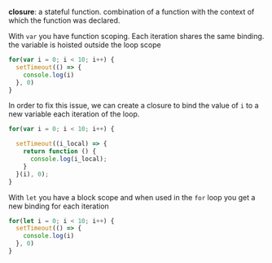 __closure__: a stateful function. combination of a function with the context of which the function was declared.

With `var` you have function scoping. Each iteration shares the same binding. the variable is hoisted outside the loop scope
```js
for(var i = 0; i < 10; i++) {
  setTimeout(() => {
    console.log(i)
  }, 0)
}
```

In order to fix this issue, we can create a closure to bind the value of `i` to a new variable each iteration of the loop.
```js
for(var i = 0; i < 10; i++) {

  setTimeout((i_local) => {
    return function () {
      console.log(i_local);
    }
  }(i), 0);
}
```

With `let` you have a block scope and when used in the `for` loop you get a new binding for each iteration
```js
for(let i = 0; i < 10; i++) {
  setTimeout(() => {
    console.log(i)
  }, 0)
}
```
